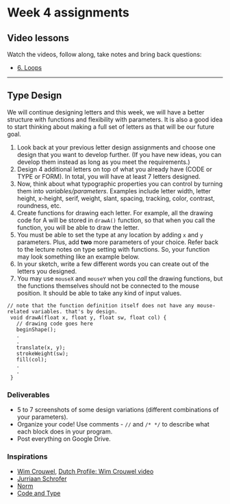 # Week 4 assignments

## Video lessons
Watch the videos, follow along, take notes and bring back questions:
  - [6. Loops](https://www.youtube.com/watch?v=RtAPBvz6k0Y&list=PLRqwX-V7Uu6bm-3M4Wntd4yYZGKwiKfrQ)

-----

## Type Design

We will continue designing letters and this week, we will have a better structure with functions and flexibility with parameters. It is also a good idea to start thinking about making a full set of letters as that will be our future goal.

1. Look back at your previous letter design assignments and choose one design that you want to develop further. (If you have new ideas, you can develop them instead as long as you meet the requirements.)
1. Design 4 additional letters on top of what you already have (CODE or TYPE or FORM). In total, you will have at least 7 letters designed.
1. Now, think about what typographic properties you can control by turning them into *variables/parameters*. Examples include letter width, letter height, x-height, serif, weight, slant, spacing, tracking, color, contrast, roundness, etc.
1. Create functions for drawing each letter. For example, all the drawing code for A will be stored in `drawA()` function, so that when you call the function, you will be able to draw the letter.
1. You must be able to set the type at any location by adding `x` and `y` parameters. Plus, add **two** more parameters of your choice. Refer back to the lecture notes on type setting with functions. So, your function may look something like an example below.
1. In your sketch, write a few different words you can create out of the letters you designed.
1. You may use `mouseX` and `mouseY` when you *call* the drawing functions, but the functions themselves should not be connected to the mouse position. It should be able to take any kind of input values.

 ```
 // note that the function definition itself does not have any mouse-related variables. that's by design.
  void drawA(float x, float y, float sw, float col) {
    // drawing code goes here
    beginShape();
    .
    .
    translate(x, y);
    strokeWeight(sw);
    fill(col);
    .
    .
  }
  ```

### Deliverables
- 5 to 7 screenshots of some design variations (different combinations of your parameters).
- Organize your code! Use comments - `//` and `/* */` to describe what each block does in your program. 
- Post everything on Google Drive.

### Inspirations
- [Wim Crouwel](https://www.google.com/search?q=wim+crouwel&client=safari&rls=en&source=lnms&tbm=isch&sa=X&ved=0ahUKEwiPv7Sz6urRAhUD5CYKHU1bC08Q_AUICCgB&biw=1920&bih=1080#tbm=isch&q=wim+crouwel+type+design), [Dutch Profile: Wim Crouwel video](https://www.youtube.com/watch?v=DAsk8Q_dFj8)
- [Jurriaan Schrofer](https://www.google.com/search?q=jurriaan+schrofer&client=safari&rls=en&biw=1920&bih=1080&source=lnms&tbm=isch&sa=X&ved=0ahUKEwif-K3V6urRAhVNgiYKHfmBCAkQ_AUIBigB)
- [Norm](https://www.google.com/search?q=norm+swiss+design&client=safari&rls=en&source=lnms&tbm=isch&sa=X&ved=0ahUKEwjW9qX_6urRAhWEVyYKHXPgCawQ_AUICCgB&biw=1920&bih=1080#imgrc=_)
- [Code and Type](http://code-type.com)

